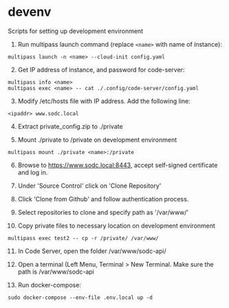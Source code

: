 # devenv
Scripts for setting up development environment

1. Run multipass launch command (replace ```<name>``` with name of instance):
``` 
multipass launch -n <name> --cloud-init config.yaml
```

2. Get IP address of instance, and password for code-server:
```
multipass info <name>
multipass exec <name> -- cat ./.config/code-server/config.yaml 
```

3. Modify /etc/hosts file with IP address.  Add the following line:
```
<ipaddr> www.sodc.local
``` 

4. Extract private_config.zip to ./private

5. Mount ./private to /private on development environment
```
multipass mount ./private <name>:/private
```

6. Browse to https://www.sodc.local:8443, accept self-signed certificate and log in.

7. Under 'Source Control' click on 'Clone Repository'

8. Click 'Clone from Github' and follow authentication process.

9. Select repositories to clone and specify path as '/var/www/'

10. Copy private files to necessary location on development environment
```
multipass exec test2 -- cp -r /private/ /var/www/ 
```

11. In Code Server, open the folder /var/www/sodc-api/

12. Open a terminal (Left Menu, Terminal > New Terminal.  Make sure the path is /var/www/sodc-api

13. Run docker-compose:
```
sudo docker-compose --env-file .env.local up -d
```
